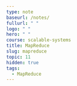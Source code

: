 ```yaml
---
type: note
baseurl: /notes/
fullurl: " "
logo: " "
hero: " "
course: scalable-systems
title: MapReduce
slug: mapreduce
topic: 11
hidden: true
tags:
  - MapReduce
---
```

